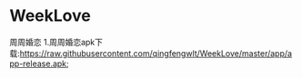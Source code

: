 # WeekLove
周周婚恋
1.周周婚恋apk下载:https://raw.githubusercontent.com/qingfengwlt/WeekLove/master/app/app-release.apk;

